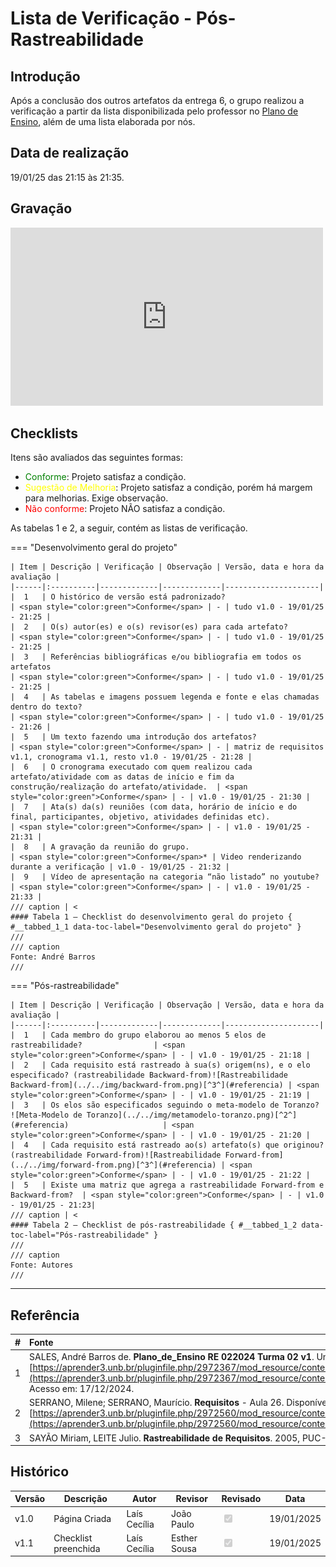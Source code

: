 # Lista de Verificação - Pós-Rastreabilidade

## Introdução

Após a conclusão dos outros artefatos da entrega 6, o grupo realizou a verificação a partir da lista disponibilizada pelo professor no [Plano de Ensino](https://aprender3.unb.br/pluginfile.php/2972367/mod_resource/content/52/Plano_de_Ensino%20RE%20022024%20Turma%2002%20v1.pdf), além de uma lista elaborada por nós.

## Data de realização

19/01/25 das 21:15 às 21:35.

## Gravação

<iframe width="500" height="285" src="https://www.youtube.com/embed/EgZLCfmgd6Y?si=tpT7gzACspWxMoz2" title="YouTube video player" frameborder="0" allow="accelerometer; autoplay; clipboard-write; encrypted-media; gyroscope; picture-in-picture; web-share" referrerpolicy="strict-origin-when-cross-origin" allowfullscreen></iframe>

## Checklists

Itens são avaliados das seguintes formas:

* <span style="color:green">Conforme</span>: Projeto satisfaz a condição.
* <span style="color:yellow">Sugestão de Melhoria</span>: Projeto satisfaz a condição, porém há margem para melhorias. Exige observação.
* <span style="color:red">Não conforme</span>: Projeto NÃO satisfaz a condição.
  

As tabelas 1 e 2, a seguir, contém as listas de verificação.

=== "Desenvolvimento geral do projeto"

    | Item | Descrição | Verificação | Observação | Versão, data e hora da avaliação |
    |------|:----------|-------------|-------------|---------------------|
    |  1   | O histórico de versão está padronizado?                                                                                                        | <span style="color:green">Conforme</span> | - | tudo v1.0 - 19/01/25 - 21:25 |
    |  2   | O(s) autor(es) e o(s) revisor(es) para cada artefato?                                                                                          | <span style="color:green">Conforme</span> | - | tudo v1.0 - 19/01/25 - 21:25 |
    |  3   | Referências bibliográficas e/ou bibliografia em todos os artefatos                                                                             | <span style="color:green">Conforme</span> | - | tudo v1.0 - 19/01/25 - 21:25 |
    |  4   | As tabelas e imagens possuem legenda e fonte e elas chamadas dentro do texto?                                                                  | <span style="color:green">Conforme</span> | - | tudo v1.0 - 19/01/25 - 21:26 |
    |  5   | Um texto fazendo uma introdução dos artefatos?                                                                                                 | <span style="color:green">Conforme</span> | - | matriz de requisitos v1.1, cronograma v1.1, resto v1.0 - 19/01/25 - 21:28 |
    |  6   | O cronograma executado com quem realizou cada artefato/atividade com as datas de início e fim da construção/realização do artefato/atividade.  | <span style="color:green">Conforme</span> | - | v1.0 - 19/01/25 - 21:30 |
    |  7   | Ata(s) da(s) reuniões (com data, horário de início e do final, participantes, objetivo, atividades definidas etc).                             | <span style="color:green">Conforme</span> | - | v1.0 - 19/01/25 - 21:31 |
    |  8   | A gravação da reunião do grupo.                                                                                                                | <span style="color:green">Conforme</span>* | Video renderizando durante a verificação | v1.0 - 19/01/25 - 21:32 |
    |  9   | Vídeo de apresentação na categoria “não listado” no youtube?                                                                                   | <span style="color:green">Conforme</span> | - | v1.0 - 19/01/25 - 21:33 |
    /// caption | <
    #### Tabela 1 — Checklist do desenvolvimento geral do projeto { #__tabbed_1_1 data-toc-label="Desenvolvimento geral do projeto" }
    ///
    /// caption
    Fonte: André Barros
    ///

=== "Pós-rastreabilidade"

    | Item | Descrição | Verificação | Observação | Versão, data e hora da avaliação |
    |------|:----------|-------------|-------------|---------------------|
    |  1   | Cada membro do grupo elaborou ao menos 5 elos de rastreabilidade?                | <span style="color:green">Conforme</span> | - | v1.0 - 19/01/25 - 21:18 |
    |  2   | Cada requisito está rastreado à sua(s) origem(ns), e o elo especificado? (rastreabilidade Backward-from)![Rastreabilidade Backward-from](../../img/backward-from.png)[^3^](#referencia) | <span style="color:green">Conforme</span> | - | v1.0 - 19/01/25 - 21:19 |
    |  3   | Os elos são especificados seguindo o meta-modelo de Toranzo? ![Meta-Modelo de Toranzo](../../img/metamodelo-toranzo.png)[^2^](#referencia)                     | <span style="color:green">Conforme</span> | - | v1.0 - 19/01/25 - 21:20 |
    |  4   | Cada requisito está rastreado ao(s) artefato(s) que originou? (rastreabilidade Forward-from)![Rastreabilidade Forward-from](../../img/forward-from.png)[^3^](#referencia) | <span style="color:green">Conforme</span> | - | v1.0 - 19/01/25 - 21:22 |
    |  5   | Existe uma matriz que agrega a rastreabilidade Forward-from e Backward-from?  | <span style="color:green">Conforme</span> | - | v1.0 - 19/01/25 - 21:23|
    /// caption | <
    #### Tabela 2 — Checklist de pós-rastreabilidade { #__tabbed_1_2 data-toc-label="Pós-rastreabilidade" }
    ///
    /// caption
    Fonte: Autores
    ///

---

## Referência

| # | Fonte|
|---|:------|
| 1 | SALES, André Barros de. **Plano_de_Ensino RE 022024 Turma 02 v1**. UnB Gama (FCTE). Disponível em: [https://aprender3.unb.br/pluginfile.php/2972367/mod_resource/content/52/Plano_de_Ensino%20RE%20022024%20Turma%2002%20v1.pdf](https://aprender3.unb.br/pluginfile.php/2972367/mod_resource/content/52/Plano_de_Ensino%20RE%20022024%20Turma%2002%20v1.pdf). Acesso em: 17/12/2024. |
| 2 | SERRANO, Milene; SERRANO, Maurício. **Requisitos** - Aula 26. Disponível em: [https://aprender3.unb.br/pluginfile.php/2972560/mod_resource/content/1/Requisitos%20-%20Aula%20026.pdf](https://aprender3.unb.br/pluginfile.php/2972560/mod_resource/content/1/Requisitos%20-%20Aula%20026.pdf)
| 3 | SAYÃO Miriam, LEITE Julio. **Rastreabilidade de Requisitos**. 2005, PUC-RJ. |

## Histórico

| Versão | Descrição                  | Autor                           | Revisor                  |                 Revisado          | Data       |
|--------|----------------------------|---------------------------------|--------------------------|-----------------------------------|------------|
| v1.0   | Página Criada              | Laís Cecília |  João Paulo                        | <input type="checkbox" onclick="return false;" disabled checked/> | 19/01/2025 |
| v1.1   | Checklist preenchida       | Laís Cecília | Esther Sousa                       |<input type="checkbox" onclick="return false;" disabled checked/> | 19/01/2025 |